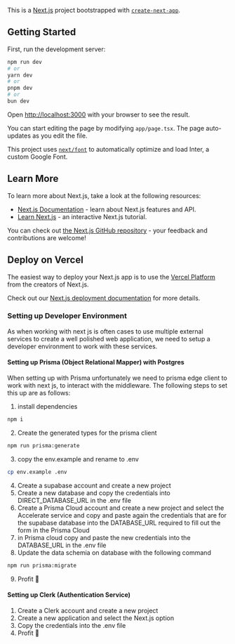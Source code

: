 This is a [Next.js](https://nextjs.org/) project bootstrapped with [`create-next-app`](https://github.com/vercel/next.js/tree/canary/packages/create-next-app).

## Getting Started

First, run the development server:

```bash
npm run dev
# or
yarn dev
# or
pnpm dev
# or
bun dev
```

Open [http://localhost:3000](http://localhost:3000) with your browser to see the result.

You can start editing the page by modifying `app/page.tsx`. The page auto-updates as you edit the file.

This project uses [`next/font`](https://nextjs.org/docs/basic-features/font-optimization) to automatically optimize and load Inter, a custom Google Font.

## Learn More

To learn more about Next.js, take a look at the following resources:

- [Next.js Documentation](https://nextjs.org/docs) - learn about Next.js features and API.
- [Learn Next.js](https://nextjs.org/learn) - an interactive Next.js tutorial.

You can check out [the Next.js GitHub repository](https://github.com/vercel/next.js/) - your feedback and contributions are welcome!

## Deploy on Vercel

The easiest way to deploy your Next.js app is to use the [Vercel Platform](https://vercel.com/new?utm_medium=default-template&filter=next.js&utm_source=create-next-app&utm_campaign=create-next-app-readme) from the creators of Next.js.

Check out our [Next.js deployment documentation](https://nextjs.org/docs/deployment) for more details.

### Setting up Developer Environment

As when working with next js is often cases to use multiple external services to create a well polished web application, we need to setup a developer environment to work with these services.

#### Setting up Prisma (Object Relational Mapper) with Postgres

When setting up with Prisma unfortunately we need to prisma edge client to work with next js, to interact with the middleware. The following steps to set this up are as follows:

1. install dependencies

```bash
npm i
```

2. Create the generated types for the prisma client

```bash
npm run prisma:generate
```

3. copy the env.example and rename to .env

```bash
cp env.example .env
```

4. Create a supabase account and create a new project
5. Create a new database and copy the credentials into DIRECT_DATABASE_URL in the .env file
6. Create a Prisma Cloud account and create a new project and select the Accelerate service and copy and paste again the credentials that are for the supabase database into the DATABASE_URL required to fill out the form in the Prisma Cloud
7. in Prisma cloud copy and paste the new credentials into the DATABASE_URL in the .env file
8. Update the data schemia on database with the following command

```bash
npm run prisma:migrate
```

9. Profit 🎉

#### Setting up Clerk (Authentication Service)

1. Create a Clerk account and create a new project
2. Create a new application and select the Next.js option
3. Copy the credentials into the .env file
4. Profit 🎉
